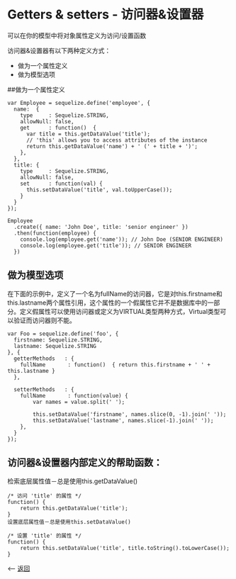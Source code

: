 # Getters & setters - 访问器&设置器

可以在你的模型中将对象属性定义为访问/设置函数

访问器&设置器有以下两种定义方式：

- 做为一个属性定义
- 做为模型选项

##做为一个属性定义

````
var Employee = sequelize.define('employee', {
  name:  {
    type     : Sequelize.STRING,
    allowNull: false,
    get      : function()  {
      var title = this.getDataValue('title');
      // 'this' allows you to access attributes of the instance
      return this.getDataValue('name') + ' (' + title + ')';
    },
  },
  title: {
    type     : Sequelize.STRING,
    allowNull: false,
    set      : function(val) {
      this.setDataValue('title', val.toUpperCase());
    }
  }
});

Employee
  .create({ name: 'John Doe', title: 'senior engineer' })
  .then(function(employee) {
    console.log(employee.get('name')); // John Doe (SENIOR ENGINEER)
    console.log(employee.get('title')); // SENIOR ENGINEER
  })
````  
  
## 做为模型选项

在下面的示例中，定义了一个名为fullName的访问器，它是对this.firstname和this.lastname两个属性引用，这个属性的一个假属性它并不是数据库中的一部分。定义假属性可以使用访问器或定义为VIRTUAL类型两种方式，Virtual类型可以验证而访问器则不能。

````
var Foo = sequelize.define('foo', {
  firstname: Sequelize.STRING,
  lastname: Sequelize.STRING
}, {
  getterMethods   : {
    fullName       : function()  { return this.firstname + ' ' + this.lastname }
  },

  setterMethods   : {
    fullName       : function(value) {
        var names = value.split(' ');

        this.setDataValue('firstname', names.slice(0, -1).join(' '));
        this.setDataValue('lastname', names.slice(-1).join(' '));
    },
  }
});
````

## 访问器&设置器内部定义的帮助函数：

检索底层属性值－总是使用this.getDataValue()

````
/* 访问 'title' 的属性 */
function() {
    return this.getDataValue('title');
}
设置底层属性值－总是使用this.setDataValue()

/* 设置 'title' 的属性 */
function() {
    return this.setDataValue('title', title.toString().toLowerCase());
}
````



<-- [返回](../catalogue.md)
